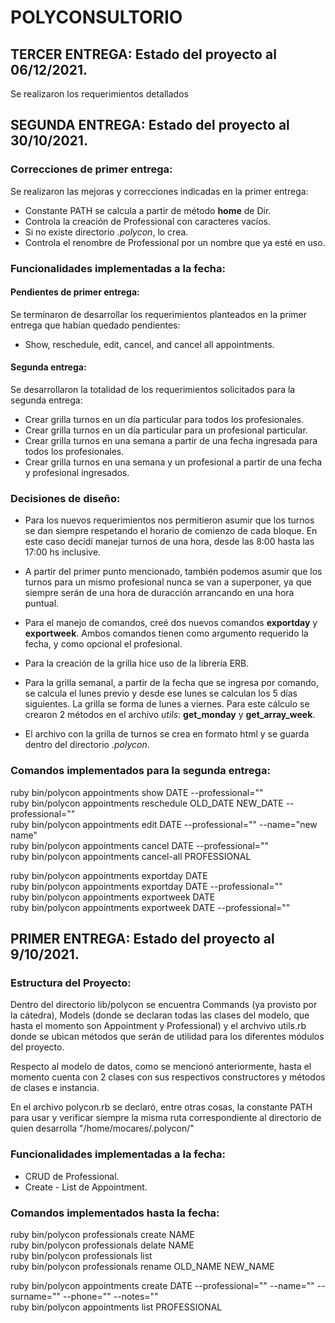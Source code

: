 # POLYCONSULTORIO
## TERCER ENTREGA: Estado del proyecto al 06/12/2021.
Se realizaron los requerimientos detallados

## SEGUNDA ENTREGA: Estado del proyecto al 30/10/2021.
### Correcciones de primer entrega:
Se realizaron las mejoras y correcciones indicadas en la primer entrega:

* Constante PATH se calcula a partir de método **home** de Dir.
* Controla la creación de Professional con caracteres vacíos.
* Si no existe directorio *.polycon*, lo crea.
* Controla el renombre de Professional por un nombre que ya esté en uso.

### Funcionalidades implementadas a la fecha:
#### Pendientes de primer entrega:
Se terminaron de desarrollar los requerimientos planteados en la primer entrega que habían quedado pendientes:
* Show, reschedule, edit, cancel, and cancel all appointments.
#### Segunda entrega:
Se desarrollaron la totalidad de los requerimientos solicitados para la segunda entrega:
* Crear grilla turnos en un día particular para todos los profesionales.
* Crear grilla turnos en un día particular para un profesional particular.
* Crear grilla turnos en una semana a partir de una fecha ingresada para todos los profesionales.
* Crear grilla turnos en una semana y un profesional a partir de una fecha y profesional ingresados.

### Decisiones de diseño:
* Para los nuevos requerimientos nos permitieron asumir que los turnos se dan siempre respetando el horario de comienzo de cada bloque. En este caso decidí manejar turnos de una hora, desde las 8:00 hasta las 17:00 hs inclusive.

* A partir del primer punto mencionado, también podemos asumir que los turnos para un mismo profesional nunca se van a superponer, ya que siempre serán de una hora de duracción arrancando en una hora puntual.

* Para el manejo de comandos, creé dos nuevos comandos **exportday** y **exportweek**. Ambos comandos tienen como argumento requerido la fecha, y como opcional el profesional.

* Para la creación de la grilla hice uso de la librería ERB.

* Para la grilla semanal, a partir de la fecha que se ingresa por comando, se calcula el lunes previo y desde ese lunes se calculan los 5 días siguientes. La grilla se forma de lunes a viernes. Para este cálculo se crearon  2 métodos en el archivo *utils*: **get_monday** y **get_array_week**.

* El archivo con la grilla de turnos se crea en formato html y se guarda dentro del directorio *.polycon*.

### Comandos implementados para la segunda entrega:
ruby bin/polycon appointments show DATE --professional=""  
ruby bin/polycon appointments reschedule OLD_DATE NEW_DATE --professional=""  
ruby bin/polycon appointments edit DATE --professional="" --name="new name"  
ruby bin/polycon appointments cancel DATE --professional=""  
ruby bin/polycon appointments cancel-all PROFESSIONAL  

ruby bin/polycon appointments exportday DATE  
ruby bin/polycon appointments exportday DATE --professional=""  
ruby bin/polycon appointments exportweek DATE  
ruby bin/polycon appointments exportweek DATE --professional=""


## PRIMER ENTREGA: Estado del proyecto al 9/10/2021.

### Estructura del Proyecto:
Dentro del directorio lib/polycon se encuentra Commands (ya provisto por la cátedra), Models (donde se declaran todas las clases del modelo, que hasta el momento son Appointment y Professional) y el archvivo utils.rb donde se ubican métodos que serán de utilidad para los diferentes módulos del proyecto.

Respecto al modelo de datos, como se mencionó anteriormente, hasta el momento cuenta con 2 clases con sus respectivos constructores y métodos de clases e instancia.

En el archivo polycon.rb se declaró, entre otras cosas, la constante PATH para usar y verificar siempre la misma ruta correspondiente al directorio de quien desarrolla "/home/mocares/.polycon/"

### Funcionalidades implementadas a la fecha:

* CRUD de Professional.
* Create - List de Appointment.

### Comandos implementados hasta la fecha:

ruby bin/polycon professionals create NAME  
ruby bin/polycon professionals delate NAME  
ruby bin/polycon professionals list  
ruby bin/polycon professionals rename OLD_NAME NEW_NAME  

ruby bin/polycon appointments create DATE --professional="" --name="" --surname="" --phone="" --notes=""  
ruby bin/polycon appointments list PROFESSIONAL